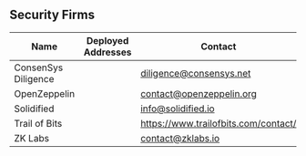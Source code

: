 ## Security Firms

| Name | Deployed Addresses | Contact | More info |
| --- | --- | --- | --- |
| ConsenSys Diligence | | diligence@consensys.net | |
| OpenZeppelin | | contact@openzeppelin.org | |
| Solidified | | info@solidified.io | |
| Trail of Bits | | https://www.trailofbits.com/contact/ | |
| ZK Labs | | contact@zklabs.io | https://zklabs.io |

